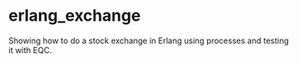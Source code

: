 erlang_exchange
===============

Showing how to do a stock exchange in Erlang using processes and testing it with EQC.
